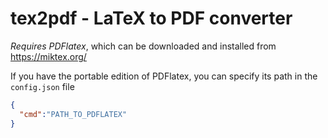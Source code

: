 # tex2pdf - LaTeX to PDF converter

*Requires PDFlatex*, which can be downloaded and installed from https://miktex.org/

If you have the portable edition of PDFlatex, you can specify its path in the `config.json` file

```json
{
  "cmd":"PATH_TO_PDFLATEX"
}

```